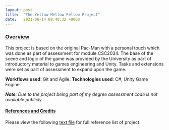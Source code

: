 ```yaml
---
layout: post
title:  "The Yellow Mellow Fellow Project"
date:   2021-06-14 08:48:32 +0000
---
```

### <u>Overview</u>
This project is based on the original Pac-Man with a personal touch which was done as part of assessment for module CSC2034.
The base of the scene and logic of the game was provided by the University as part of introductory material to games engineering and Unity.
Tasks and extensions were set as part of assessment to expand upon the game. 

**Workflows used**: Git and Agile. **Technologies used**: C#, Unity Game Engine.

***Note**: Due to the project being part of my degree assessment code is not available publicly.*








#### <u>References and Credits</u> 
Please view the following <a href="/assets/References.pdf" target="_blank">text file</a> for full reference list of project.